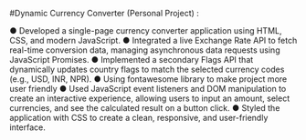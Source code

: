 #Dynamic Currency Converter (Personal Project) :

● Developed a single-page currency converter application using HTML, CSS, and modern JavaScript.
● Integrated a live Exchange Rate API to fetch real-time conversion data, managing asynchronous data requests using JavaScript
Promises.
● Implemented a secondary Flags API that dynamically updates country flags to match the selected currency codes (e.g., USD, INR,
NPR).
● Using fontawesome library to make project more user friendly
● Used JavaScript event listeners and DOM manipulation to create an interactive experience, allowing users to input an amount, select
currencies, and see the calculated result on a button click.
● Styled the application with CSS to create a clean, responsive, and user-friendly interface.
